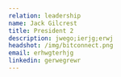 ```yaml
---
relation: leadership
name: Jack Gilcrest
title: President 2
description: jwego;ierjg;erwj
headshot: /img/bitconnect.png
email: erhwgterhjg
linkedin: gerwegrewr
---
```

